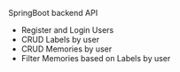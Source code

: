 SpringBoot backend API
- Register and Login Users
- CRUD Labels by user
- CRUD Memories by user
- Filter Memories based on Labels by user

